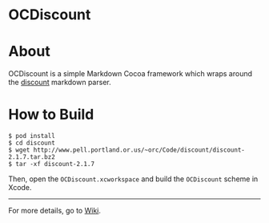OCDiscount
==========

# About
OCDiscount is a simple Markdown Cocoa framework which wraps around the [discount](http://www.pell.portland.or.us/~orc/Code/markdown/) markdown parser.

# How to Build

```
$ pod install
$ cd discount
$ wget http://www.pell.portland.or.us/~orc/Code/discount/discount-2.1.7.tar.bz2
$ tar -xf discount-2.1.7
```

Then, open the `OCDiscount.xcworkspace` and build the `OCDiscount` scheme in Xcode.

---

For more details, go to [Wiki](https://github.com/qvacua/ocdiscount/wiki).
